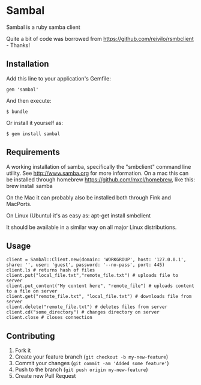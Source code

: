 # Sambal

Sambal is a ruby samba client

Quite a bit of code was borrowed from https://github.com/reivilo/rsmbclient - Thanks!

## Installation

Add this line to your application's Gemfile:

    gem 'sambal'

And then execute:

    $ bundle

Or install it yourself as:

    $ gem install sambal

## Requirements

A working installation of samba, specifically the "smbclient" command line utility. See http://www.samba.org for more information.
On a mac this can be installed through homebrew https://github.com/mxcl/homebrew, like this:
    brew install samba

On the Mac it can probably also be installed both through Fink and MacPorts.

On Linux (Ubuntu) it's as easy as:
    apt-get install smbclient

It should be available in a similar way on all major Linux distributions.

## Usage

    client = Sambal::Client.new(domain: 'WORKGROUP', host: '127.0.0.1', share: '', user: 'guest', password: '--no-pass', port: 445)
    client.ls # returns hash of files
    client.put("local_file.txt","remote_file.txt") # uploads file to server
    client.put_content("My content here", "remote_file") # uploads content to a file on server
    client.get("remote_file.txt", "local_file.txt") # downloads file from server
    client.delete("remote_file.txt") # deletes files from server
    client.cd("some_directory") # changes directory on server
    client.close # closes connection

## Contributing

1. Fork it
2. Create your feature branch (`git checkout -b my-new-feature`)
3. Commit your changes (`git commit -am 'Added some feature'`)
4. Push to the branch (`git push origin my-new-feature`)
5. Create new Pull Request
